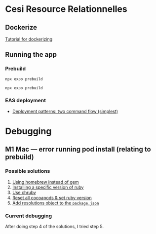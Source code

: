 # Cesi Resource Relationnelles

## Dockerize
[Tutorial for dockerizing](https://medium.com/@ganiilhamirsyadi/dockerize-react-native-expo-app-152c1e65e76c)

## Running the app

### Prebuild

```bash
npx expo prebuild  
```

```bash
npx expo prebuild  
```

### EAS deployment

* [Deployment patterns: two command flow (simplest)](https://docs.expo.dev/eas-update/deployment-patterns/#two-command-flow)

# Debugging

## M1 Mac — error running pod install  (relating to prebuild)

### Possible solutions

1. [Using homebrew instead of gem](https://stackoverflow.com/a/70431334/5395435)
2. [Installing a specific version of ruby](https://github.com/expo/expo/issues/20707#issuecomment-1374639875)
3. [Use chruby](https://github.com/expo/expo/issues/20707#issuecomment-1375901074)
4. [Reset all cocoapods & set ruby version](https://github.com/infinitered/ignite/issues/2620#issuecomment-1920013669)
5. [Add resolutions object to the `package.json`](https://github.com/expo/eas-cli/issues/1251#issue-1330596633)

### Current debugging

After doing step 4 of the solutions, I tried step 5.